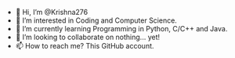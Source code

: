 - 👋 Hi, I’m @Krishna276
- 👀 I’m interested in Coding and Computer Science.
- 🌱 I’m currently learning Programming in Python, C/C++ and Java.
- 💞️ I’m looking to collaborate on nothing... yet!
- 📫 How to reach me?   This GitHub account.

<!---
Krishna276/Krishna276 is a ✨ special ✨ repository because its `README.md` (this file) appears on your GitHub profile.
You can click the Preview link to take a look at your changes.
--->
